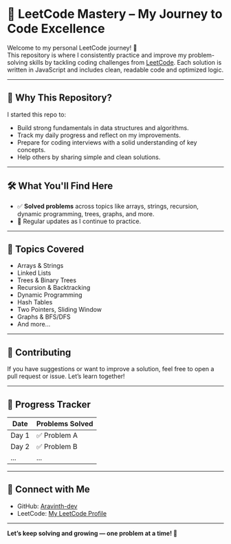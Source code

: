 # 🚀 LeetCode Mastery – My Journey to Code Excellence

Welcome to my personal LeetCode journey! 👋  
This repository is where I consistently practice and improve my problem-solving skills by tackling coding challenges from [LeetCode](https://leetcode.com/). Each solution is written in JavaScript and includes clean, readable code and optimized logic.

---

## 📌 Why This Repository?

I started this repo to:
- Build strong fundamentals in data structures and algorithms.
- Track my daily progress and reflect on my improvements.
- Prepare for coding interviews with a solid understanding of key concepts.
- Help others by sharing simple and clean solutions.

---

## 🛠️ What You'll Find Here

- ✅ **Solved problems** across topics like arrays, strings, recursion, dynamic programming, trees, graphs, and more.
- 🔄 Regular updates as I continue to practice.

---

## 🧠 Topics Covered

- Arrays & Strings
- Linked Lists
- Trees & Binary Trees
- Recursion & Backtracking
- Dynamic Programming
- Hash Tables
- Two Pointers, Sliding Window
- Graphs & BFS/DFS
- And more...

---


## 🙌 Contributing

If you have suggestions or want to improve a solution, feel free to open a pull request or issue. Let’s learn together!

---

## 📅 Progress Tracker

| Date       | Problems Solved |
|------------|------------------|
| Day 1      | ✅ Problem A      |
| Day 2      | ✅ Problem B      |
| ...        | ...              |

---

## 💬 Connect with Me

- GitHub: [Aravinth-dev](https://github.com/Aravinth-dev)
- LeetCode: [My LeetCode Profile](https://leetcode.com/u/Aravinth--dev/) 

---

**Let’s keep solving and growing — one problem at a time! 💪**
